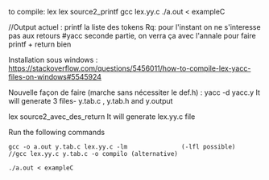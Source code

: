 to compile:
lex lex source2_printf
gcc lex.yy.c 
./a.out < exampleC

//Output actuel : printf la liste des tokens
Rq: pour l'instant on ne s'interesse pas aux retours #yacc seconde partie, on verra ça avec l'annale pour faire printf + return bien  

Installation sous windows :
https://stackoverflow.com/questions/5456011/how-to-compile-lex-yacc-files-on-windows#5545924


Nouvelle façon de faire (marche sans nécessiter le def.h) :
 yacc -d yacc.y
It will generate 3 files- y.tab.c , y.tab.h and y.output

 lex source2_avec_des_return
It will generate lex.yy.c file


Run the following commands

    gcc -o a.out y.tab.c lex.yy.c -lm               (-lfl possible)
    //gcc lex.yy.c y.tab.c -o compilo (alternative)

    ./a.out < exampleC


